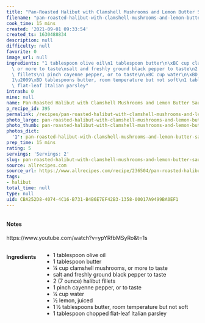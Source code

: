 ```yaml
---
title: "Pan-Roasted Halibut with Clamshell Mushrooms and Lemon Butter Sauce"
filename: "pan-roasted-halibut-with-clamshell-mushrooms-and-lemon-butter-sauce"
cook_time: 15 mins
created: '2021-09-01 09:33:54'
created_ts: 1630488834
description: null
difficulty: null
favorite: 0
image_url: null
ingredients: "1 tablespoon olive oil\n1 tablespoon butter\n\xBC cup clamshell mushrooms,\
  \ or more to taste\nsalt and freshly ground black pepper to taste\n2 (7 ounce) halibut\
  \ fillets\n1 pinch cayenne pepper, or to taste\n\xBC cup water\n\xBD lemon, juiced\n\
  1\u2009\xBD tablespoons butter, room temperature but not soft\n1 tablespoon chopped\
  \ flat-leaf Italian parsley"
intrash: 0
mine: null
name: Pan-Roasted Halibut with Clamshell Mushrooms and Lemon Butter Sauce
p_recipe_id: 395
permalink: /recipes/pan-roasted-halibut-with-clamshell-mushrooms-and-lemon-butter-sauce
photo_large: pan-roasted-halibut-with-clamshell-mushrooms-and-lemon-butter-sauce-large.jpg
photo_thumb: pan-roasted-halibut-with-clamshell-mushrooms-and-lemon-butter-sauce-thumb.jpg
photos_dict:
  '1': pan-roasted-halibut-with-clamshell-mushrooms-and-lemon-butter-sauce-1.jpg
prep_time: 15 mins
rating: 5
servings: 'Servings: 2'
slug: pan-roasted-halibut-with-clamshell-mushrooms-and-lemon-butter-sauce
source: allrecipes.com
source_url: https://www.allrecipes.com/recipe/236504/pan-roasted-halibut-with-clamshell-mushrooms-and-lemon-butter-sauce/
tags:
- halibut
total_time: null
type: null
uid: CBA252D8-4074-4C16-B731-B4B6E7EF42B3-1358-00017A9499BA0EF1
---
```

<div class="large-8 medium-7 columns" id="writeup">		<div id="notes"><h4>Notes</h4>
<div class="box box-notes"><p>https://www.youtube.com/watch?v=ypYRfbMSyRo&amp;t=1s</p>
</div></div>	</div><!-- #writeup -->
</div><!-- #row-one -->
<div class="row" id="row-two">	<div class="medium-4 small-5 columns" id="ingredients"><h4>Ingredients</h4><div class="box box-ingredients content"><ul>
<li>1 tablespoon olive oil</li>
<li>1 tablespoon butter</li>
<li>¼ cup clamshell mushrooms, or more to taste</li>
<li>salt and freshly ground black pepper to taste</li>
<li>2 (7 ounce) halibut fillets</li>
<li>1 pinch cayenne pepper, or to taste</li>
<li>¼ cup water</li>
<li>½ lemon, juiced</li>
<li>1 ½ tablespoons butter, room temperature but not soft</li>
<li>1 tablespoon chopped flat-leaf Italian parsley</li>
</ul>
</div>	</div>	<div class="medium-6 small-7 columns" id="directions">	</div>